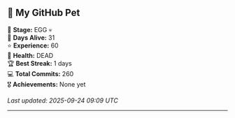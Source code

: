 ## 🐾 My GitHub Pet

🥚 **Stage:** EGG 💀  
📅 **Days Alive:** 31  
⭐ **Experience:** 60  
💓 **Health:** DEAD  
🏆 **Best Streak:** 1 days  
💻 **Total Commits:** 260  
🎖️ **Achievements:** None yet  

*Last updated: 2025-09-24 09:09 UTC*

---
